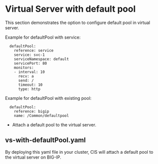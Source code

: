 # Virtual Server with default pool

This section demonstrates the option to configure default pool in virtual server.

Example for defaultPool with service:

```
  defaultPool:
    reference: service
    service: svc-1
    serviceNamespace: default
    servicePort: 80
    monitors:
    - interval: 10
      recv: a
      send: /
      timeout: 10
      type: http
```

Example for defaultPool with existing pool:

```
  defaultPool:
    reference: bigip
    name: /Common/defaultpool
```




* Attach a default pool to the virtual server.


## vs-with-defaultPool.yaml
By deploying this yaml file in your cluster, CIS will attach a default pool to the virtual server on BIG-IP.
